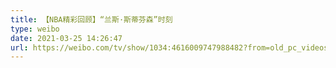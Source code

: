 ```yaml
---
title: 【NBA精彩回顾】“兰斯·斯蒂芬森”时刻
type: weibo
date: 2021-03-25 14:26:47
url: https://weibo.com/tv/show/1034:4616009747988482?from=old_pc_videoshow
---
```


<!-- more -->